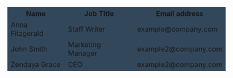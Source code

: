 <table style="background-color:#33475b">
<tr>
<th>Name</th>
<th>Job Title</th>
<th>Email address</th>
</tr>
<tr>
<td>Anna Fitzgerald</td>
<td>Staff Writer</td>
<td>example@company.com</td>
</tr>
<tr>
<td>John Smith</td>
<td>Marketing Manager</td>
<td>example2@company.com</td>
</tr>
<tr>
<td>Zendaya Grace</td>
<td>CEO</td>
<td>example2@company.com</td>
</tr>
</table> 
